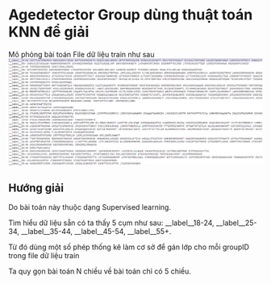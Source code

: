 # Agedetector Group dùng thuật toán KNN để giải

Mô phỏng bài toán 
File dữ liệu train như sau 
![alt text](train.PNG)
## Hướng giải
Do bài toán này thuộc dạng Supervised learning.

Tìm hiểu dữ liệu sẵn có ta thấy 5 cụm như sau:
__label__18-24, __label__25-34, __label__35-44, __label__45-54, __label__55+. 

Từ đó dùng một số phép thống kê làm cơ sở để gán lớp cho mỗi groupID trong file dữ liệu train 

Ta quy gọn bài toán N chiều về bài toán chỉ có 5 chiều. 
